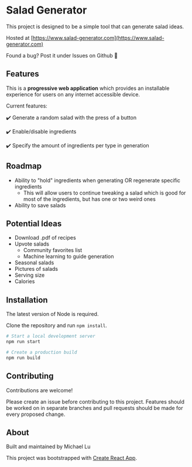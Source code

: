 # Salad Generator

This project is designed to be a simple tool that can generate salad ideas.

Hosted at [https://www.salad-generator.com](https://www.salad-generator.com)

Found a bug? Post it under Issues on Github :beers:

## Features

This is a **progressive web application** which provides an installable experience for users on any internet accessible device.

Current features:

:heavy_check_mark: Generate a random salad with the press of a button

:heavy_check_mark: Enable/disable ingredients

:heavy_check_mark: Specify the amount of ingredients per type in generation

## Roadmap

- Ability to "hold" ingredients when generating OR regenerate specific ingredients
  - This will allow users to continue tweaking a salad which is good for most of the ingredients, but has one or two weird ones
- Ability to save salads

## Potential Ideas

- Download .pdf of recipes
- Upvote salads
  - Community favorites list
  - Machine learning to guide generation
- Seasonal salads
- Pictures of salads
- Serving size
- Calories

## Installation

The latest version of Node is required.

Clone the repository and run `npm install`.

```bash
# Start a local development server
npm run start

# Create a production build
npm run build
```

## Contributing

Contributions are welcome!

Please create an issue before contributing to this project. Features should be worked on in separate branches and pull requests should be made for every proposed change.

## About

Built and maintained by Michael Lu

This project was bootstrapped with [Create React App](https://github.com/facebook/create-react-app).
